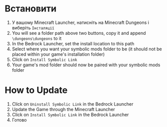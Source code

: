 ﻿# Встановити
1. У вашому Minecraft Launcher, натисніть на Minecraft Dungeons і виберіть `Інсталяції`
2. You will see a folder path above two buttons, copy it and append `\dungeons\dungeons` to it
3. In the Bedrock Launcher, set the install location to this path
4. Select where you want your symbolic mods folder to be (it should not be placed within your game's installation folder)
5. Click on `Install Symbolic Link`
6. Your game's mod folder should now be paired with your symbolic mods folder

# How to Update
1. Click on `Uninstall Symbolic Link` in the Bedrock Launcher
2. Update the Game through the Minecraft Launcher
3. Click on `Install Symbolic Link` in the Bedrock Launcher
4. Готово
